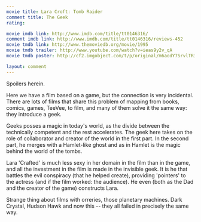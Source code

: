 ```yaml
---
movie title: Lara Croft: Tomb Raider
comment title: The Geek
rating: 

movie imdb link: http://www.imdb.com/title/tt0146316/
comment imdb link: http://www.imdb.com/title/tt0146316/reviews-452
movie tmdb link: http://www.themoviedb.org/movie/1995
movie tmdb trailer: http://www.youtube.com/watch?v=ieas9y2v_qA
movie tmdb poster: http://cf2.imgobject.com/t/p/original/m6aodY7SrvlTRiUFkxClaNAIQT.jpg

layout: comment
---
```


Spoilers herein.

Here we have a film based on a game, but the connection is very incidental. There are lots of films that share this problem of mapping from books, comics, games, TeeVee, to film, and many of them solve it the same way: they introduce a geek.

Geeks posses a magic in today's world, as the divide between the technically competent and the rest accelerates. The geek here takes on the role of collaborator and creator of the world in the first part. In the second part, he merges with a Hamlet-like ghost and as in Hamlet is the magic behind the world of the tombs.

Lara 'Crafted' is much less sexy in her domain in the film than in the game, and all the investment in the film is made in the invisible geek. It is he that battles the evil conspiracy (that he helped create), providing 'pointers' to the actress (and if the film worked: the audience). He even (both as the Dad and the creator of the game) constructs Lara.

Strange thing about films with orreries, those planetary machines. Dark Crystal, Hudson Hawk and now this -- they all failed in precisely the same way.
